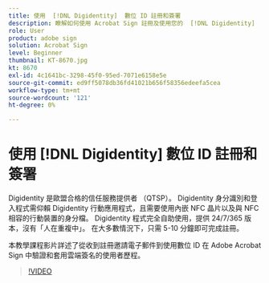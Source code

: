 ```yaml
---
title: 使用  [!DNL Digidentity]  數位 ID 註冊和簽署
description: 瞭解如何使用 Acrobat Sign 註冊及使用您的  [!DNL Digidentity]  數位 ID
role: User
product: adobe sign
solution: Acrobat Sign
level: Beginner
thumbnail: KT-8670.jpg
kt: 8670
exl-id: 4c1641bc-3298-45f0-95ed-7071e6158e5e
source-git-commit: ed9ff5078db36fd41021b656f58356edeefa5cea
workflow-type: tm+mt
source-wordcount: '121'
ht-degree: 0%

---
```


# 使用 [!DNL Digidentity] 數位 ID 註冊和簽署

Digidentity 是歐盟合格的信任服務提供者 （QTSP）。 Digidentity 身分識別和登入程式需仰賴 Digidentity 行動應用程式，且需要使用內嵌 NFC 晶片以及與 NFC 相容的行動裝置的身分檔。 Digidentity 程式完全自助使用，提供 24/7/365 版本，沒有「人在重複中」。 在大多數情況下，只需 5-10 分鐘即可完成註冊。

本教學課程影片詳述了從收到註冊邀請電子郵件到使用數位 ID 在 Adobe Acrobat Sign 中驗證和套用雲端簽名的使用者歷程。

>[!VIDEO](https://video.tv.adobe.com/v/336991?hidetitle=true)
